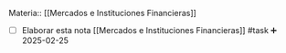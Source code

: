 Materia:: [[Mercados e Instituciones Financieras]]

- [ ] Elaborar esta nota [[Mercados e Instituciones Financieras]] #task ➕ 2025-02-25 